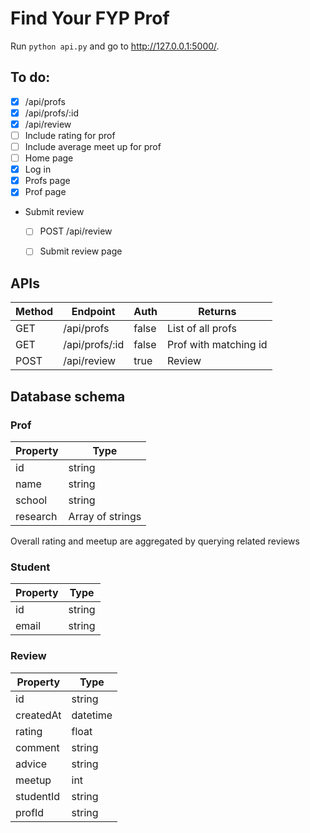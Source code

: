# Find Your FYP Prof

Run `python api.py` and go to http://127.0.0.1:5000/.

## To do:
- [x] /api/profs
- [x] /api/profs/:id
- [x] /api/review
- [ ] Include rating for prof
- [ ] Include average meet up for prof
- [ ] Home page
- [x] Log in
- [x] Profs page
- [x] Prof page
- Submit review
  - [ ] POST /api/review
  - [ ] Submit review page


## APIs

| Method | Endpoint           | Auth  | Returns                 |
|--------|--------------------|-------|-------------------------|
| GET    | /api/profs         | false | List of all profs       |
| GET    | /api/profs/:id     | false | Prof with matching id   |
| POST   | /api/review        | true  | Review                  |

## Database schema

### Prof

| Property | Type             |
|----------|------------------|
| id       | string           |
| name     | string           |
| school   | string           |
| research | Array of strings |

Overall rating and meetup are aggregated by querying related reviews

### Student

| Property | Type             |
|----------|------------------|
| id       | string           |
| email    | string           |

### Review

| Property  | Type             |
|-----------|------------------|
| id        | string           |
| createdAt | datetime         |
| rating    | float            |
| comment   | string           |
| advice    | string           |
| meetup    | int              |
| studentId | string           |
| profId    | string           |

